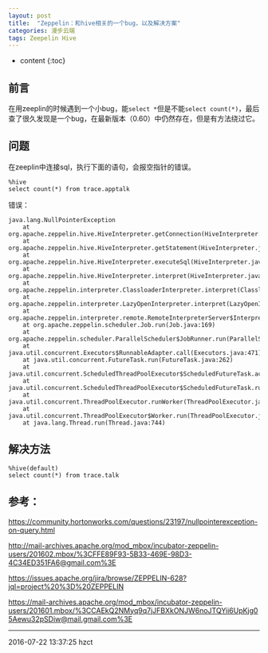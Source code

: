 ```yaml
---
layout: post
title:  "Zeppelin：和hive相关的一个bug，以及解决方案"
categories: 漫步云端
tags: Zeepelin Hive
---
```


* content
{:toc}

## 前言

在用zeeplin的时候遇到一个小bug，能`select *`但是不能`select count(*)`，最后查了很久发现是一个bug，在最新版本（0.60）中仍然存在，但是有方法绕过它。




## 问题

在zeeplin中连接sql，执行下面的语句，会报空指针的错误。

```
%hive
select count(*) from trace.apptalk
```

错误：

```
java.lang.NullPointerException
	at org.apache.zeppelin.hive.HiveInterpreter.getConnection(HiveInterpreter.java:184)
	at org.apache.zeppelin.hive.HiveInterpreter.getStatement(HiveInterpreter.java:204)
	at org.apache.zeppelin.hive.HiveInterpreter.executeSql(HiveInterpreter.java:233)
	at org.apache.zeppelin.hive.HiveInterpreter.interpret(HiveInterpreter.java:328)
	at org.apache.zeppelin.interpreter.ClassloaderInterpreter.interpret(ClassloaderInterpreter.java:57)
	at org.apache.zeppelin.interpreter.LazyOpenInterpreter.interpret(LazyOpenInterpreter.java:93)
	at org.apache.zeppelin.interpreter.remote.RemoteInterpreterServer$InterpretJob.jobRun(RemoteInterpreterServer.java:300)
	at org.apache.zeppelin.scheduler.Job.run(Job.java:169)
	at org.apache.zeppelin.scheduler.ParallelScheduler$JobRunner.run(ParallelScheduler.java:157)
	at java.util.concurrent.Executors$RunnableAdapter.call(Executors.java:471)
	at java.util.concurrent.FutureTask.run(FutureTask.java:262)
	at java.util.concurrent.ScheduledThreadPoolExecutor$ScheduledFutureTask.access$201(ScheduledThreadPoolExecutor.java:178)
	at java.util.concurrent.ScheduledThreadPoolExecutor$ScheduledFutureTask.run(ScheduledThreadPoolExecutor.java:292)
	at java.util.concurrent.ThreadPoolExecutor.runWorker(ThreadPoolExecutor.java:1145)
	at java.util.concurrent.ThreadPoolExecutor$Worker.run(ThreadPoolExecutor.java:615)
	at java.lang.Thread.run(Thread.java:744)

```



## 解决方法

```
%hive(default)
select count(*) from trace.talk
```


## 参考：

https://community.hortonworks.com/questions/23197/nullpointerexception-on-query.html


http://mail-archives.apache.org/mod_mbox/incubator-zeppelin-users/201602.mbox/%3CFFE89F93-5B33-469E-98D3-4C34ED351FA6@gmail.com%3E

https://issues.apache.org/jira/browse/ZEPPELIN-628?jql=project%20%3D%20ZEPPELIN

https://mail-archives.apache.org/mod_mbox/incubator-zeppelin-users/201601.mbox/%3CCAEkQ2NMyq9q7jJFBXkONJW6noJTQYii6UpKjg05Aewu32pSDiw@mail.gmail.com%3E


***
2016-07-22 13:37:25 hzct
